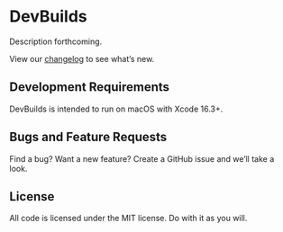 # DevBuilds

Description forthcoming.

View our [changelog](CHANGELOG.md) to see what’s new.


## Development Requirements

DevBuilds is intended to run on macOS with Xcode 16.3+. 


## Bugs and Feature Requests

Find a bug? Want a new feature? Create a GitHub issue and we’ll take a look. 


## License

All code is licensed under the MIT license. Do with it as you will.

